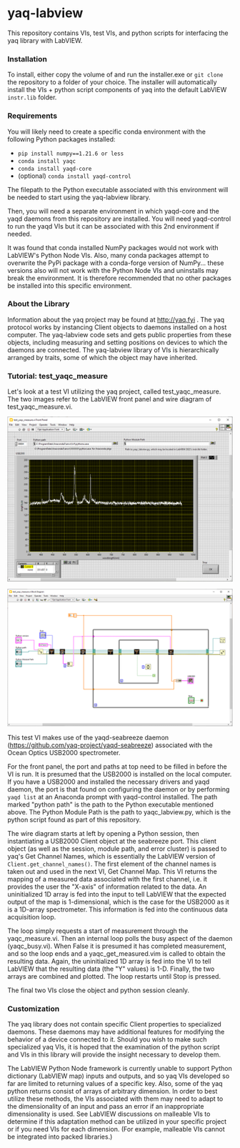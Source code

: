 # yaq-labview 

This repository contains VIs, test VIs, and python scripts for interfacing the yaq library 
with LabVIEW.


### Installation

To install, either copy the volume of and run the installer.exe or `git clone` the repository to a folder of
your choice.  The installer will automatically install the VIs + python script components of yaq
into the default LabVIEW `instr.lib` folder.


### Requirements

You will likely need to create a specific conda environment with the following Python packages installed:

* `pip install numpy==1.21.6 or less`
* `conda install yaqc`
* `conda install yaqd-core`
* (optional) `conda install yaqd-control`

The filepath to the Python executable associated with this environment will be needed to start using the
yaq-labview library.

Then, you will need a separate environment in which yaqd-core and the yaqd daemons from this repository
are installed.  You will need yaqd-control to run the yaqd VIs but it can be associated with this
2nd environment if needed.

It was found that conda installed NumPy packages would not work with LabVIEW's Python Node
VIs.  Also, many conda packages attempt to overwrite the PyPi package with a conda-forge version of NumPy...
these versions also will not work with the Python Node VIs and uninstalls may break the environment.  It is
therefore recommended that no other packages be installed into this specific environment.


### About the Library

Information about the yaq project may be found at http://yaq.fyi  .  The yaq protocol works by instancing Client objects
to daemons installed on a host computer.   The yaq-labview code sets and gets public properties from these objects,
including measuring and setting positions on devices to which the daemons are connected.   The yaq-labview library of VIs is 
hierarchically arranged by traits, some of which the object may have inherited.  


### Tutorial:  test_yaqc_measure

Let's look at a test VI utilizing the yaq project, called test_yaqc_measure.  The two images refer to the LabVIEW front panel
and wire diagram of test_yaqc_measure.vi.

![test_yaqc_measure front panel](/test_yaqc_measure_frontpanel.png)

![test_yaqc_measure wire diagram](/test_yaqc_measure_wire_diagram.png)

This test VI makes use of the yaqd-seabreeze daemon (https://github.com/yaq-project/yaqd-seabreeze) associated with the
Ocean Optics USB2000 spectrometer.  

For the front panel, the port and paths at top need to be filled in before the VI is run.  It is presumed that the
USB2000 is installed on the local computer.  If you have a USB2000 and installed the necessary drivers and yaqd daemon, the port
is that found on configuring the daemon or by performing `yaqd list` at an Anaconda prompt with yaqd-control installed.
The path marked "python path" is the path to the Python executable mentioned above.  The Python Module Path is the path to
yaqc_labview.py, which is the python script found as part of this repository.    

The wire diagram starts at left by opening a Python session, then instantiating a USB2000 Client object at the seabreeze port.  This
client object (as well as the session, module path, and error cluster) is passed to yaq's Get Channel Names, which is 
essentially the LabVIEW version of `Client.get_channel_names()`.   The first element of the channel names is taken out and used in
the next VI,  Get Channel Map.   This VI returns the mapping of a measured data associated with the first channel, i.e. it 
provides the user the "X-axis" of information related to the data.   An uninitialized 1D array is fed into the input to tell LabVIEW
that the expected output of the map is 1-dimensional, which is the case for the USB2000 as it is a 1D-array spectrometer. This
information is fed into the continuous data acquisition loop.

The loop simply requests a start of measurement through the yaqc_measure.vi.  Then an internal loop polls the busy aspect of the 
daemon (yaqc_busy.vi).  When False it is presumed it has completed measurement, and so the loop ends and a yaqc_get_measured.vim is
called to obtain the resulting data.  Again, the uninitialized 1D array is fed into the VI to tell LabVIEW that the resulting data
(the "Y" values) is 1-D.  Finally, the two arrays are combined and plotted. The loop restarts until Stop is pressed.

The final two VIs close the object and python session cleanly.


### Customization

The yaq library does not contain specific Client properties to specialized daemons.   These daemons may have additional features
for modifying the behavior of a device connected to it.  Should you wish to make such specialized yaq VIs, it is hoped that the 
examination of the python script and VIs in this library will provide the insight necessary to develop them.

The LabVIEW Python Node framework is currently unable to support Python dictionary (LabVIEW map) inputs and outputs, and so
yaq VIs developed so far are limited to returning values of a specific key.  Also, some of the yaq python returns consist
of arrays of arbitrary dimension.   In order to best utilize these methods, the VIs associated with them may need to adapt to the
dimensionality of an input and pass an error if an inappropriate dimensionality is used.  See LabVIEW discussions on malleable
VIs to determine if this adaptation method can be utilized in your specific project or if you need VIs for each dimension.
(For example, malleable VIs cannot be integrated into packed libraries.)   

